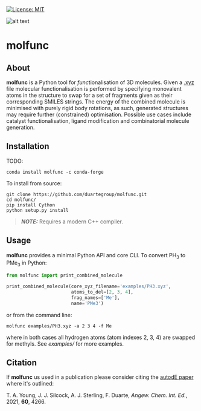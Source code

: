  [![License: MIT](https://img.shields.io/badge/License-MIT-blue.svg)](https://opensource.org/licenses/MIT)

![alt text](molfunc/common/example.png)

# molfunc

## About
**molfunc** is a Python tool for *func*tionalisation of 3D molecules. Given a
[.xyz](https://en.wikipedia.org/wiki/XYZ_file_format) file molecular functionalisation is performed
by specifying monovalent atoms in the structure to swap for a set of fragments given as their
corresponding SMILES strings. The energy of the combined molecule is minimised with purely rigid body rotations,
as such, generated structures may require further (constrained) optimisation. Possible 
use cases include catalyst functionalisation, ligand modification and combinatorial molecule generation.

## Installation

TODO: 
```
conda install molfunc -c conda-forge
```

To install from source:
```
git clone https://github.com/duartegroup/molfunc.git
cd molfunc/
pip install Cython
python setup.py install
```

> **_NOTE:_**  Requires a modern C++ compiler.

## Usage
**molfunc** provides a minimal Python API and core CLI. To convert PH<sub>3</sub> to PMe<sub>3</sub> in Python:

```python
from molfunc import print_combined_molecule

print_combined_molecule(core_xyz_filename='examples/PH3.xyz', 
                        atoms_to_del=[2, 3, 4],
                        frag_names=['Me'],
                        name='PMe3')
```

or from the command line:

```
molfunc examples/PH3.xyz -a 2 3 4 -f Me
```

where in both cases all hydrogen atoms (atom indexes 2, 3, 4) are swapped for methyls. See *examples/* 
for more examples.


## Citation

If **molfunc** us used in a publication please consider citing the [autodE paper](https://doi.org/10.1002/anie.202011941) where it's outlined:

T. A. Young, J. J. Silcock, A. J. Sterling, F. Duarte, *Angew. Chem. Int. Ed.*, 2021, **60**, 4266.

